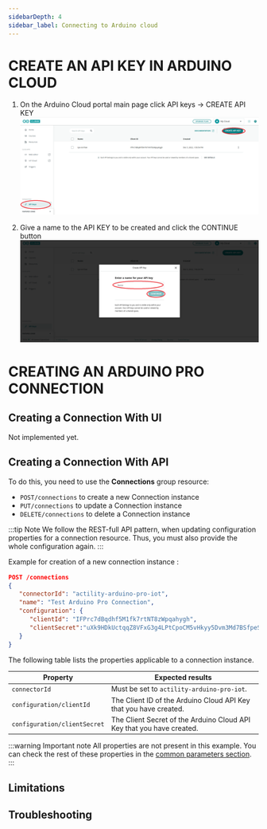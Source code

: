 ```yaml
---
sidebarDepth: 4
sidebar_label: Connecting to Arduino cloud
---
```


# CREATE AN API KEY IN ARDUINO CLOUD
1. On the Arduino Cloud portal main page click API keys -> CREATE API KEY
   ![create](images/api_keys.png)

2. Give a name to the API KEY to be created and click the CONTINUE button
   ![create](images/api_key_create.png)

# CREATING AN ARDUINO PRO CONNECTION

## Creating a Connection With UI
Not implemented yet.

## Creating a Connection With API
To do this, you need to use the **Connections** group resource:
*	`POST/connections` to create a new Connection instance
*	`PUT/connections` to update a Connection instance
*	`DELETE/connections` to delete a Connection instance

:::tip Note
We follow the REST-full API pattern, when updating configuration properties for a connection resource. Thus, you must also provide the whole configuration again.
:::

Example for creation of a new connection instance :
```json
POST /connections
{
   "connectorId": "actility-arduino-pro-iot",
   "name": "Test Arduino Pro Connection",
   "configuration": {
      "clientId": "IFPrc7dBqdhf5M1fk7rtNT8zWpqahygh",
      "clientSecret":"uXk9HDkUctqqZ8VFxG3g4LPtCpoCM5vHkyy5Dvm3Md7BSfpeSRflMqFR2hmpBHPs"
   }
}
```

The following table lists the properties applicable to a connection instance.

| Property                                 | Expected results                                                                                                                                                                                                |
|------------------------------------------|-----------------------------------------------------------------------------------------------------------------------------------------------------------------------------------------------------------------|
| ```connectorId```                        | Must be set to `actility-arduino-pro-iot`.                                                                                                                                                                      |
| ```configuration/clientId```             | The Client ID of the Arduino Cloud API Key that you have created.                                                                                                                                               |
| ```configuration/clientSecret```         | The Client Secret of the Arduino Cloud API Key that you have created.                                                                                                                                           |



:::warning Important note
All properties are not present in this example. You can check the rest of these properties in the [common parameters section](../../../Getting_Started/Setting_Up_A_Connection_instance/About_connections.html#common-parameters).
:::

## Limitations


## Troubleshooting

